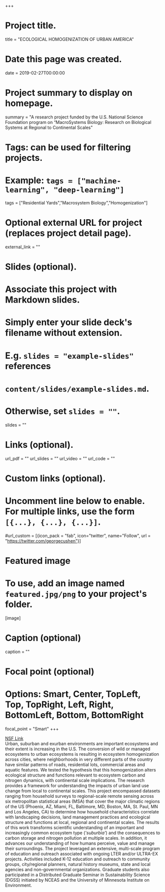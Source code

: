 +++
# Project title.
title = "ECOLOGICAL HOMOGENIZATION OF URBAN AMERICA"

# Date this page was created.
date = 2019-02-27T00:00:00

# Project summary to display on homepage.
summary = "A research project funded by the U.S. National Science Foundation program on “MacroSystems Biology: Research on Biological Systems at Regional to Continental Scales"

# Tags: can be used for filtering projects.
# Example: `tags = ["machine-learning", "deep-learning"]`
tags = ["Residential Yards","Macrosystem Biology","Homogenization"]

# Optional external URL for project (replaces project detail page).
external_link = "" 

# Slides (optional).
#   Associate this project with Markdown slides.
#   Simply enter your slide deck's filename without extension.
#   E.g. `slides = "example-slides"` references 
#   `content/slides/example-slides.md`.
#   Otherwise, set `slides = ""`.
slides = ""

# Links (optional).
url_pdf = ""
url_slides = ""
url_video = ""
url_code = ""

# Custom links (optional).
#   Uncomment line below to enable. For multiple links, use the form `[{...}, {...}, {...}]`.
#url_custom = [{icon_pack = "fab", icon="twitter", name="Follow", url = "https://twitter.com/georgecushen"}]

# Featured image
# To use, add an image named `featured.jpg/png` to your project's folder. 
[image]
  # Caption (optional)
  caption = ""
  
  # Focal point (optional)
  # Options: Smart, Center, TopLeft, Top, TopRight, Left, Right, BottomLeft, Bottom, BottomRight
  focal_point = "Smart" 
+++

[NSF Link](https://www.nsf.gov/awardsearch/showAward?AWD_ID=1065785)
<br>
Urban, suburban and exurban environments are important ecosystems and their extent is increasing in the U.S. The conversion of wild or managed ecosystems to urban ecosystems is resulting in ecosystem homogenization across cities, where neighborhoods in very different parts of the country have similar patterns of roads, residential lots, commercial areas and aquatic features. We tested the hypothesis that this homogenization alters ecological structure and functions relevant to ecosystem carbon and nitrogen dynamics, with continental scale implications. The research provides a framework for understanding the impacts of urban land use change from local to continental scales. This project encompassed datasets ranging from household surveys to regional-scale remote sensing across six metropolitan statistical areas (MSA) that cover the major climatic regions of the US (Phoenix, AZ, Miami, FL, Baltimore, MD, Boston, MA, St. Paul, MN and Los Angeles, CA) to determine how household characteristics correlate with landscaping decisions, land management practices and ecological structure and functions at local, regional and continental scales. The results of this work transforms scientific understanding of an important and increasingly common ecosystem type (*'suburbia'*) and the consequences to carbon storage and nitrogen pollution at multiple scales. In addition, it advances our understanding of how humans perceive, value and manage their surroundings. The project leveraged an extensive, multi-scale program of education and outreach associated with ongoing LTER and/or ULTRA-EX projects. Activities included K-12 education and outreach to community groups, city/regional planners, natural history museums, state and local agencies and non-governmental organizations. Graduate students also participated in a Distributed Graduate Seminar in Sustainability Science (DGSS) initiated by NCEAS and the University of Minnesota Institute on Environment.

